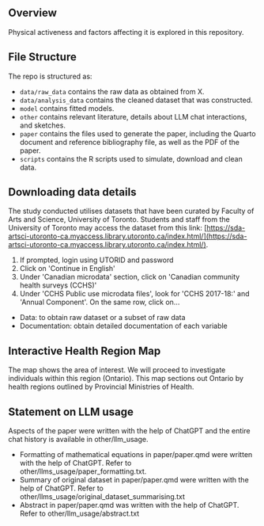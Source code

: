 ## Overview

Physical activeness and factors affecting it is explored in this repository. 

## File Structure

The repo is structured as:

-   `data/raw_data` contains the raw data as obtained from X.
-   `data/analysis_data` contains the cleaned dataset that was constructed.
-   `model` contains fitted models. 
-   `other` contains relevant literature, details about LLM chat interactions, and sketches.
-   `paper` contains the files used to generate the paper, including the Quarto document and reference bibliography file, as well as the PDF of the paper. 
-   `scripts` contains the R scripts used to simulate, download and clean data.

## Downloading data details

The study conducted utilises datasets that have been curated by Faculty of Arts and Science, University of Toronto. Students and staff from the University of Toronto may access the dataset from this link: [https://sda-artsci-utoronto-ca.myaccess.library.utoronto.ca/index.html/](https://sda-artsci-utoronto-ca.myaccess.library.utoronto.ca/index.html/).
1. If prompted, login using UTORID and password
2. Click on 'Continue in English'
3. Under 'Canadian microdata' section, click on 'Canadian community health surveys (CCHS)'
4. Under 'CCHS Public use microdata files', look for 'CCHS 2017-18:' and 'Annual Component'. On the same row, click on...
  
  - Data: to obtain raw dataset or a subset of raw data
  - Documentation: obtain detailed documentation of each variable
  
## Interactive Health Region Map 

The map shows the area of interest. We will proceed to investigate individuals within this region (Ontario). This map sections out Ontario by health regions outlined by Provincial Ministries of Health.


## Statement on LLM usage

Aspects of the paper were written with the help of ChatGPT and the entire chat history is available in other/llm_usage.
- Formatting of mathematical equations in paper/paper.qmd were written with the help of ChatGPT. Refer to other/llms_usage/paper_formatting.txt.
- Summary of original dataset in paper/paper.qmd were written with the help of ChatGPT. Refer to other/llms_usage/original_dataset_summarising.txt
- Abstract in paper/paper.qmd was written with the help of ChatGPT. Refer to other/llm_usage/abstract.txt